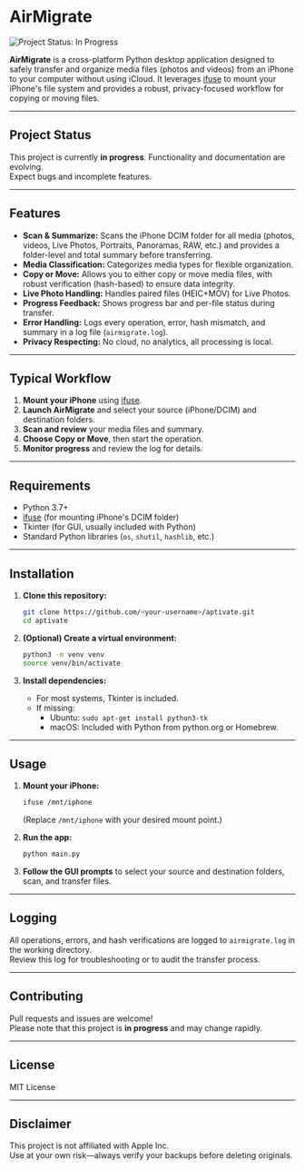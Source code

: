# AirMigrate

![Project Status: In Progress](https://img.shields.io/badge/status-in--progress-yellow)

**AirMigrate** is a cross-platform Python desktop application designed to safely transfer and organize media files (photos and videos) from an iPhone to your computer without using iCloud. It leverages [ifuse](https://github.com/libimobiledevice/ifuse) to mount your iPhone's file system and provides a robust, privacy-focused workflow for copying or moving files.

---

## Project Status

This project is currently **in progress**. Functionality and documentation are evolving.  
Expect bugs and incomplete features.

---

## Features

- **Scan & Summarize:** Scans the iPhone DCIM folder for all media (photos, videos, Live Photos, Portraits, Panoramas, RAW, etc.) and provides a folder-level and total summary before transferring.
- **Media Classification:** Categorizes media types for flexible organization.
- **Copy or Move:** Allows you to either copy or move media files, with robust verification (hash-based) to ensure data integrity.
- **Live Photo Handling:** Handles paired files (HEIC+MOV) for Live Photos.
- **Progress Feedback:** Shows progress bar and per-file status during transfer.
- **Error Handling:** Logs every operation, error, hash mismatch, and summary in a log file (`airmigrate.log`).
- **Privacy Respecting:** No cloud, no analytics, all processing is local.

---

## Typical Workflow

1. **Mount your iPhone** using [ifuse](https://github.com/libimobiledevice/ifuse).
2. **Launch AirMigrate** and select your source (iPhone/DCIM) and destination folders.
3. **Scan and review** your media files and summary.
4. **Choose Copy or Move**, then start the operation.
5. **Monitor progress** and review the log for details.

---

## Requirements

- Python 3.7+
- [ifuse](https://github.com/libimobiledevice/ifuse) (for mounting iPhone's DCIM folder)
- Tkinter (for GUI, usually included with Python)
- Standard Python libraries (`os`, `shutil`, `hashlib`, etc.)

---

## Installation

1. **Clone this repository:**
    ```sh
    git clone https://github.com/<your-username>/aptivate.git
    cd aptivate
    ```

2. **(Optional) Create a virtual environment:**
    ```sh
    python3 -m venv venv
    source venv/bin/activate
    ```

3. **Install dependencies:**
    - For most systems, Tkinter is included.
    - If missing:  
      - Ubuntu: `sudo apt-get install python3-tk`
      - macOS: Included with Python from python.org or Homebrew.

---

## Usage

1. **Mount your iPhone:**
    ```sh
    ifuse /mnt/iphone
    ```
    (Replace `/mnt/iphone` with your desired mount point.)

2. **Run the app:**
    ```sh
    python main.py
    ```

3. **Follow the GUI prompts** to select your source and destination folders, scan, and transfer files.

---

## Logging

All operations, errors, and hash verifications are logged to `airmigrate.log` in the working directory.  
Review this log for troubleshooting or to audit the transfer process.

---

## Contributing

Pull requests and issues are welcome!  
Please note that this project is **in progress** and may change rapidly.

---

## License

MIT License

---

## Disclaimer

This project is not affiliated with Apple Inc.  
Use at your own risk—always verify your backups before deleting originals.
